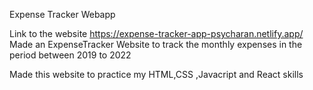Expense Tracker Webapp

Link to the website https://expense-tracker-app-psycharan.netlify.app/
Made an ExpenseTracker Website to track the monthly expenses in the period between 2019 to 2022

Made this website to practice my HTML,CSS ,Javacript and React skills
